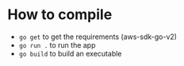 # How to compile

- `go get` to get the requirements (aws-sdk-go-v2)
- `go run .` to run the app
- `go build` to build an executable
